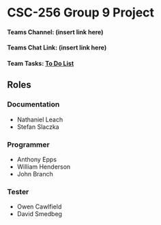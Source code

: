 # CSC-256 Group 9 Project
#### Teams Channel: (insert link here)
#### Teams Chat Link: (insert link here)
#### Team Tasks: [To Do List](https://github.com/users/Nate-is-Great/projects/1)

## Roles

### Documentation
 - Nathaniel Leach
 - Stefan Slaczka
### Programmer
 - Anthony Epps
 - William Henderson
 - John Branch
### Tester
 - Owen Cawlfield
 - David Smedbeg
